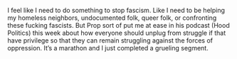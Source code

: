 I feel like I need to do something to stop fascism. Like I need to be helping my homeless neighbors, undocumented folk, queer folk, or confronting these fucking fascists. But Prop sort of put me at ease in his podcast (Hood Politics) this week about how everyone should unplug from struggle if that have privilege so that they can remain struggling against the forces of oppression. It’s a marathon and I just completed a grueling segment.
